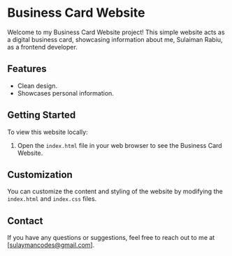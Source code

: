 # Business Card Website

Welcome to my Business Card Website project! This simple website acts as a digital business card, showcasing information about me, Sulaiman Rabiu, as a frontend developer.


## Features

- Clean design.
- Showcases personal information.

## Getting Started

To view this website locally:

1. Open the `index.html` file in your web browser to see the Business Card Website.

## Customization

You can customize the content and styling of the website by modifying the `index.html` and `index.css` files.

## Contact

If you have any questions or suggestions, feel free to reach out to me at [sulaymancodes@gmail.com].
